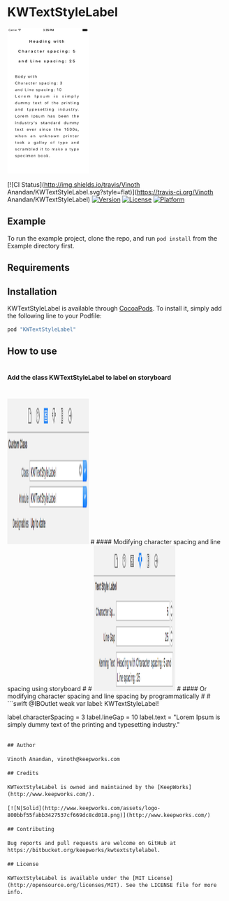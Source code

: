 # KWTextStyleLabel

<img src="screenshot.png" width="187" height="333">

[![CI Status](http://img.shields.io/travis/Vinoth Anandan/KWTextStyleLabel.svg?style=flat)](https://travis-ci.org/Vinoth Anandan/KWTextStyleLabel)
[![Version](https://img.shields.io/cocoapods/v/KWTextStyleLabel.svg?style=flat)](http://cocoapods.org/pods/KWTextStyleLabel)
[![License](https://img.shields.io/cocoapods/l/KWTextStyleLabel.svg?style=flat)](http://cocoapods.org/pods/KWTextStyleLabel)
[![Platform](https://img.shields.io/cocoapods/p/KWTextStyleLabel.svg?style=flat)](http://cocoapods.org/pods/KWTextStyleLabel)

## Example

To run the example project, clone the repo, and run `pod install` from the Example directory first.

## Requirements

## Installation

KWTextStyleLabel is available through [CocoaPods](http://cocoapods.org). To install
it, simply add the following line to your Podfile:

```ruby
pod "KWTextStyleLabel"
```

## How to use
#
#### Add the class KWTextStyleLabel to label on storyboard
#
#
<img src="addingKWTextStyleLabel.png" width="187" height="333">
#
#### Modifying character spacing and line spacing using storyboard
#
#
<img src="modifyByStoryboard.png" width="187" height="333">
#
#### Or modifying character spacing and line spacing by programmatically
#
#
```swift
@IBOutlet weak var label: KWTextStyleLabel!

label.characterSpacing = 3
label.lineGap = 10
label.text = "Lorem Ipsum is simply dummy text of the printing and typesetting industry."
```

## Author

Vinoth Anandan, vinoth@keepworks.com

## Credits

KWTextStyleLabel is owned and maintained by the [KeepWorks](http://www.keepworks.com/).

[![N|Solid](http://www.keepworks.com/assets/logo-800bbf55fabb3427537cf669dc8cd018.png)](http://www.keepworks.com/)

## Contributing

Bug reports and pull requests are welcome on GitHub at https://bitbucket.org/keepworks/kwtextstylelabel.

## License

KWTextStyleLabel is available under the [MIT License](http://opensource.org/licenses/MIT). See the LICENSE file for more info.
